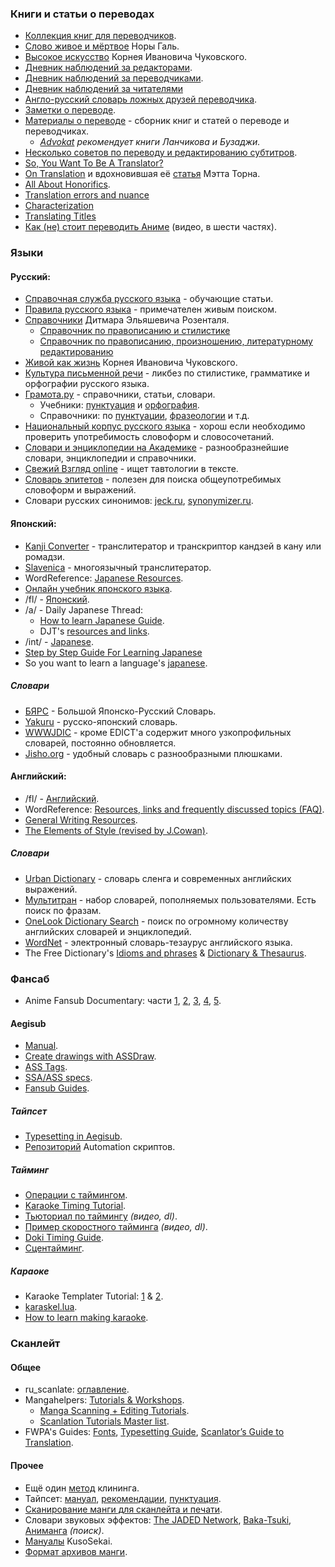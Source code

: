 ### Книги и статьи о переводах
*   [Коллекция книг для переводчиков](http://www.russian-translators.ru/perevodchesky-opit/books/).
*   [Слово живое и мёртвое](http://www.vavilon.ru/noragal/slovo.html) Норы Галь.
*   [Высокое искусство](http://www.chukfamily.ru/Kornei/Prosa/Vysokoe/vysokoe.htm) Корнея Ивановича Чуковского.
*   [Дневник наблюдений за редакторами](http://booknik.ru/colonnade/facts/dnevnik-nablyudeniyi-za-redaktorami/).
*   [Дневник наблюдений за переводчиками](http://booknik.ru/colonnade/facts/dnevnik-nablyudeniyi-za-perevodchikami/).
*   [Дневник наблюдений за читателями](http://booknik.ru/today/facts/dnevnik-nablyudeniyi-za-chitatelyami/)
*   [Англо-русский словарь ложных друзей переводчика](http://www.falsefriends.ru/ffslovar.htm).
*   [Заметки о переводе](http://lingvoda.ru/transforum/translation_essays.asp).
*   [Материалы о переводе](http://www.thinkaloud.ru/featureak.html) - сборник книг и статей о переводе и переводчиках.
    *   _[Advokat](http://adomatic.livejournal.com/) рекомендует книги Ланчикова и Бузаджи._
*   [Несколько советов по переводу и редактированию субтитров](http://subs.com.ru/page.php?al=oformlenie_redakt_titrov).
*   [So, You Want To Be A Translator?](http://sal.detailwoman.net/so-you-want-to-be-a-translator/)
*   [On Translation](http://aesirsubs.wordpress.com/articles/on-translation/) и вдохновившая её [статья](http://matt-thorn.com/wordpress/?p=407) Мэтта Торна.
*   [All About Honorifics](http://aesirsubs.wordpress.com/articles/all-about-honorifics/).
*   [Translation errors and nuance](http://www.mezashite.net/translation-errors-and-nuance/)
*   [Characterization](http://www.mezashite.net/characterization/)
*   [Translating Titles](http://www.mezashite.net/translating-titles-part-i-kamikyoku/)
*   [Как (не) стоит переводить Аниме](http://www.youtube.com/watch?v=rS-61tVrd-c&list=PL112DE456A22B09B8) (видео, в шести частях).

### Языки

#### Русский:

*   [Справочная служба русского языка](http://rusyaz.ru/) - обучающие статьи.
*   [Правила русского языка](http://therules.ru) - примечателен живым поиском.
*   [Справочники](https://ru.wikipedia.org/wiki/%D0%A0%D0%BE%D0%B7%D0%B5%D0%BD%D1%82%D0%B0%D0%BB%D1%8C,_%D0%94%D0%B8%D1%82%D0%BC%D0%B0%D1%80_%D0%AD%D0%BB%D1%8C%D1%8F%D1%88%D0%B5%D0%B2%D0%B8%D1%87#.D0.A2.D1.80.D1.83.D0.B4.D1.8B) Дитмара Эльяшевича Розенталя.
    *   [Справочник по правописанию и стилистике](http://www.rosental-book.ru/)
    *   [Справочник по правописанию, произношению, литературному редактированию](http://www.evartist.narod.ru/text1/20.htm)
*   [Живой как жизнь](http://www.chukfamily.ru/Kornei/Prosa/Zhivoy.htm) Корнея Ивановича Чуковского.
*   [Культура письменной речи](http://www.gramma.ru/RUS/?id=13.0) - ликбез по стилистике, грамматике и орфографии русского языка.
*   [Грамота.ру](http://www.gramota.ru/) - справочники, статьи, словари.
    *   Учебники:  [пунктуация](http://gramota.ru/class/coach/punct/) и [орфография](http://gramota.ru/class/coach/tbgramota/).
    *   Справочники: по [пунктуации](http://gramota.ru/spravka/punctum/), [фразеологии](http://new.gramota.ru/spravka/phrases) и т.д.
*   [Национальный корпус русского языка](http://ruscorpora.ru/search-main.html) - хорош если необходимо проверить употребимость словоформ и словосочетаний.
*   [Словари и энциклопедии на Академике](http://dic.academic.ru/) - разнообразнейшие словари, энциклопедии и справочники.
*   [Свежий Взгляд online](http://quittance.ru/tautology.php) - ищет тавтологии в тексте.
*   [Словарь эпитетов](http://epithets.academic.ru/) - полезен для поиска общеупотребимых словоформ и выражений.
*   Словари русских синонимов: [jeck.ru](http://jeck.ru/tools/SynonymsDictionary/), [synonymizer.ru](http://www.synonymizer.ru/).

#### Японский:

*   [Kanji Converter](http://nihongo.j-talk.com/kanji/) - транслитератор и транскриптор кандзей в кану или ромадзи.
*   [Slavenica](http://slavenica.com/?s=ja) - многоязычный транслитератор.
*   WordReference: [Japanese Resources](http://forum.wordreference.com/showthread.php?t=787986).
*   [Онлайн учебник японского языка](http://www.susi.ru/uchebnik/).
*   /fl/ - [Японский](https://lurkmore.to/Fl#.D0.AF.D0.BF.D0.BE.D0.BD.D1.81.D0.BA.D0.B8.D0.B9).
*   /a/ - Daily Japanese Thread:
    *   [How to learn Japanese Guide](https://docs.google.com/document/d/1jrMXTVapkGlYSyQDwppETbz62ltcknJITQ7ll6bH8QM/edit?pli=1).
    *   DJT's [resources and links](http://pastebin.com/w0gRFM0c).
*   /int/ - [Japanese](http://4chanint.wikia.com/wiki/Japanese).
*   [Step by Step Guide For Learning Japanese](https://docs.google.com/document/d/1QkKNc3AYP5sOv23FRjBoCs2dDzHN83BuT1T_aRU21t0/edit?pref=2&pli=1)
*   So you want to learn a language's [japanese](https://sites.google.com/site/soyouwanttolearnalanguage/japanese).

##### Словари

*   [БЯРС](http://e-lib.ua/dic/) - Большой Японско-Русский Словарь.
*   [Yakuru](http://yakuru.net/?lang=ru-RU) - русско-японский словарь.
*   [WWWJDIC](http://nihongo.monash.edu/cgi-bin/wwwjdic?1C) - кроме EDICT'a содержит много узкопрофильных словарей, постоянно обновляется.
*   [Jisho.org](http://jisho.org/) - удобный словарь с разнообразными плюшками.

#### Английский:

*   /fl/ - [Английский](https://lurkmore.to/Fl#.D0.90.D0.BD.D0.B3.D0.BB.D0.B8.D0.B9.D1.81.D0.BA.D0.B8.D0.B9).
*   WordReference: [Resources, links and frequently discussed topics (FAQ)](http://forum.wordreference.com/showthread.php?t=2092441).
*   [General Writing Resources](https://owl.english.purdue.edu/owl/section/1/).
*   [The Elements of Style (revised by J.Cowan)](http://home.ccil.org/~cowan/style-revised.html).

##### Словари

*   [Urban Dictionary](http://www.urbandictionary.com/) - словарь сленга и современных английских выражений.
*   [Мультитран](http://www.multitran.ru/) - набор словарей, пополняемых пользователями. Есть поиск по фразам.
*   [OneLook Dictionary Search](http://www.onelook.com/) - поиск по огромному количеству английских словарей и энциклопедий.
*   [WordNet](http://wordnetweb.princeton.edu/perl/webwn) - электронный словарь-тезаурус английского языка.
*   The Free Dictionary's [Idioms and phrases](http://idioms.thefreedictionary.com/) & [Dictionary & Thesaurus](http://www.thefreedictionary.com/dictionary.htm).

### Фансаб

*   Anime Fansub Documentary: части [1](http://www.youtube.com/watch?v=IUYlqLlbix0), [2](http://www.youtube.com/watch?v=yoJ_BWQ9Kow), [3](http://www.youtube.com/watch?v=PFu9lh37X34), [4](http://www.youtube.com/watch?v=E8oYz1dP0-k), [5](http://www.youtube.com/watch?v=ED3HAEjKUl0).

#### Aegisub

*   [Manual](http://docs.aegisub.org/latest/).
*   [Create drawings with ASSDraw](http://sweetkaraoke.pagesperso-orange.fr/Tutoriels_english/Tutoriel4_1e.html).
*   [ASS Tags](http://docs.aegisub.org/latest/ASS_Tags/).
*   [SSA/ASS specs](http://matroska.org/technical/specs/subtitles/ssa.html).
*   [Fansub Guides](http://unanimated.xtreemhost.com/guides.htm).

##### Тайпсет
*   [Typesetting in Aegisub](http://unanimated.xtreemhost.com/ts/index.htm).
*   [Репозиторий](https://github.com/TypesettingTools) Automation скриптов.

##### Тайминг

*   [Операции с таймингом](http://docs.aegisub.org/latest/Shift_Times/).
*   [Karaoke Timing Tutorial](http://docs.aegisub.org/latest/Karaoke_Timing_Tutorial/).
*   [Тьюториал по таймингу](http://www.mod16.org/aegisub/timingtutorialimprovisation.mkv) _(видео, dl)_.
*   [Пример скоростного тайминга](http://www.mod16.org/aegisub/timing-fullspeed.mkv) _(видео, dl)_.
*   [Doki Timing Guide](http://doki.co/support/doki-timing-guide/).
*   [Сцентайминг](http://web.archive.org/web/20120106160136/http://anime-union.org/z0rc/2009/09/scentajming-wtf-why-how.html).

##### Караоке

*   Karaoke Templater Tutorial: [1](http://docs.aegisub.org/latest/Automation/Karaoke_Templater/Tutorial_1/) & [2](http://docs.aegisub.org/latest/Automation/Karaoke_Templater/Tutorial_2/).
*   [karaskel.lua](http://docs.aegisub.org/latest/Automation/Lua/Modules/karaskel.lua/).
*   [How to learn making karaoke](http://forum.aegisub.org/viewtopic.php?f=13&t=1566).

### Сканлейт

#### Общее

*   ru_scanlate: [оглавление](http://ru-scanlate.livejournal.com/16357.html).
*   Mangahelpers: [Tutorials & Workshops](https://mangahelpers.com/forum/forums/tutorials-workshops.875/).
    *   [Manga Scanning + Editing Tutorials](https://mangahelpers.com/forum/threads/manga-scanning-editing-tutorials.5686/).
    *   [Scanlation Tutorials Master list](https://mangahelpers.com/forum/threads/mh-scanlation-tutorials-master-list.66740/).
*   FWPA's Guides: [Fonts](http://prettyanonymo.us/index.php/scanlation-resources/), [Typesetting Guide](http://prettyanonymo.us/index.php/scanlation-resources/anonblacks-typesetting-guide/), [Scanlator’s Guide to Translation](http://prettyanonymo.us/index.php/scanlation-resources/scanlators-guide-to-translation/).

#### Прочее

*   Ещё один [метод](http://pics.livejournal.com/mond_der/pic/00068sdd) клининга.
*   Тайпсет: [мануал](http://kusosekai.info/readarticle.php?article_id=6), [рекомендации](http://animanga.ru/article/baloon.aspx), [пунктуация](http://forum.kusosekai.info/viewtopic.php?t=166).
*   [Сканирование манги для сканлейта и печати](http://www.codeartstudio.org/articles/technical/mangascan.php).
*   Словари звуковых эффектов: [The JADED Network](http://thejadednetwork.com/sfx/), [Baka-Tsuki](http://www.baka-tsuki.org/project/index.php?title=Help:Japanese_SFX), [Аниманга](http://animanga.ru/sounds.aspx) _(поиск)_.
*   [Мануалы](http://kusosekai.info/viewpage.php?page_id=4) KusoSekai.
*   [Формат архивов манги](http://animanga.ru/article/fam.aspx).
